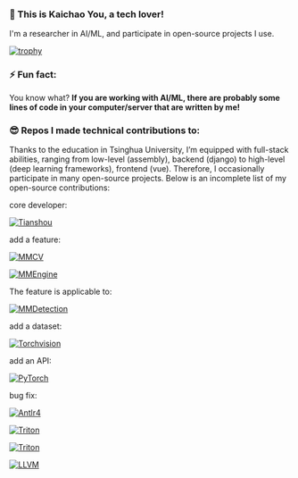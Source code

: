 ### 👋 This is Kaichao You, a tech lover!

I'm a researcher in AI/ML, and participate in open-source projects I use.

[![trophy](https://github-profile-trophy.vercel.app/?username=youkaichao)](https://github.com/youkaichao)

### ⚡ Fun fact:

You know what? **If you are working with AI/ML, there are probably some lines of code in your computer/server that are written by me!**

### :sunglasses: Repos I made technical contributions to:

Thanks to the education in Tsinghua University, I’m equipped with full-stack abilities, ranging from low-level (assembly), backend (django) to high-level (deep learning frameworks), frontend (vue). Therefore, I occasionally participate in many open-source projects. Below is an incomplete list of my open-source contributions:

core developer:

[![Tianshou](https://github-readme-stats.vercel.app/api/pin/?username=thu-ml&repo=tianshou)](https://github.com/thu-ml/tianshou)

add a feature:

[![MMCV](https://github-readme-stats.vercel.app/api/pin/?username=open-mmlab&repo=mmcv)](https://github.com/open-mmlab/mmcv)

[![MMEngine](https://github-readme-stats.vercel.app/api/pin/?username=open-mmlab&repo=mmengine)](https://github.com/open-mmlab/mmengine)

The feature is applicable to:

[![MMDetection](https://github-readme-stats.vercel.app/api/pin/?username=open-mmlab&repo=mmdetection)](https://github.com/open-mmlab/mmdetection)

add a dataset:

[![Torchvision](https://github-readme-stats.vercel.app/api/pin/?username=pytorch&repo=vision)](https://github.com/pytorch/vision)

add an API:

[![PyTorch](https://github-readme-stats.vercel.app/api/pin/?username=pytorch&repo=pytorch)](https://github.com/pytorch/pytorch)

bug fix:

[![Antlr4](https://github-readme-stats.vercel.app/api/pin/?username=antlr&repo=antlr4)](https://github.com/antlr/antlr4)

[![Triton](https://github-readme-stats.vercel.app/api/pin/?username=openai&repo=triton)](https://github.com/openai/triton)

[![Triton](https://github-readme-stats.vercel.app/api/pin/?username=openai&repo=tiktoken)](https://github.com/openai/tiktoken)

[![LLVM](https://github-readme-stats.vercel.app/api/pin/?username=llvm&repo=llvm-project)](https://github.com/llvm/llvm-project)


<!--
**youkaichao/youkaichao** is a ✨ _special_ ✨ repository because its `README.md` (this file) appears on your GitHub profile.

Here are some ideas to get you started:

- 🔭 I’m currently working on ...
- 🌱 I’m currently learning ...
- 👯 I’m looking to collaborate on ...
- 🤔 I’m looking for help with ...
- 💬 Ask me about ...
- 📫 How to reach me: ...
- 😄 Pronouns: ...
-  ...
-->
